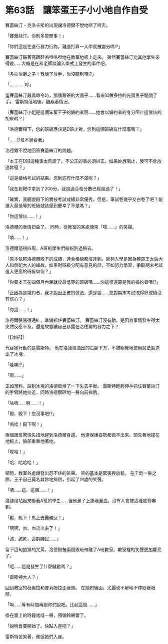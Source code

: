 # 第63話　讓笨蛋王子小小地自作自受

賽蕾絲汀・克洛卡斯的出現讓洛德爾不悅地咂了咂舌。

「賽蕾絲汀。你別多管閒事！」

「你們這是在進行暴力行為。難道打算一入學就被處分嗎!?」

賽蕾絲汀踩著高跟鞋咯噔咯噔地在教室地板上走來。
雖然賽蕾絲汀比其他學生來得晚……大概是在和老師談論入學式上發生的事件吧。

「多拉伯爵之子！我說了放手，你沒聽到嗎!?」

「…………哼」

當賽蕾絲汀嚴厲命令時，那個跟班的大個子……看來叫做多拉的光頭男子鬆開了手。
雷斯特落地後，觀察著情況。

（賽蕾絲汀小姐是這個笨蛋王子的婚約者啊……她會以婚約者的身分阻止這傢伙的胡來嗎？）

「洛德爾殿下，您的班級應該是D班才對。您到這個班級有什麼事嗎？」

「……D班不適合我」

洛德爾不悅地回答賽蕾絲汀的問題。

「本王在D班這種事太荒謬了。不公正的事必須糾正。如果妳想阻止，我可不會放過妳喔？」

「這是嚴格考試的結果。您到底有什麼不滿呢？」

「我在射靶中拿到了200分。我說過合格分數已經超過了！」

「確實，我聽說殿下的實技考試成績非常優秀。但是，筆試卷幾乎交白卷了吧？能進入最低等的班級就該感到慶幸了不是嗎？」

「你這傢伙……！」

洛德爾的表情扭曲了。
同時，從教室的某處傳來「噗……」的笑聲。

「嘖……！」

洛德爾怒視四周，A班的學生們紛紛別過臉去。

「原本依照洛德爾殿下的成績，連合格線都沒達到。能夠入學是因為體諒王太后大人和側妃大人的緣故。如果對班級分配有意見的話，不如努力學習，爭取期末考試進入更高的班級如何？」

「你要本王在四個月內屈就於最低等的班級嗎……你這樣還算是我的婚約者嗎!?」

「正因為是婚約者，我才說出正確的做法。還是說……您對期末考試取得好成績沒有信心？」

「你這……！」

洛德爾臉漲得通紅，準備抓住賽蕾絲汀。
賽蕾絲汀沒有動。是因為事情發生得太突然反應不及，還是故意讓自己暴露在洛德爾的暴力之下？

（【冰結】）

代替她行動的是雷斯特。
他在洛德爾踏出的右腳下方，不被察覺地使用魔法製造出了冰塊。

「哇噢!?」

「啊……」

正如預料，踩到冰塊的洛德爾滑了一下失去平衡。
雷斯特輕輕伸手抓住賽蕾絲汀的手臂將她拉近，同時洛德爾砰地一聲向前摔倒。

「咕嗚……啊……！」

「殿、殿下！您沒事吧!?」

「嗚哇！殿下啊！」

兩個跟班驚慌失措地趕到洛德爾身邊。
他連保護姿勢都做不出來，頭先著地撞在地板上，臉部重重地著地。

「噗哈！」

「哈、哈哈哈！」

頓時，教室各處爆發出忍不住的笑聲。
笑的基本是緊張與放鬆。
在千鈞一髮之際，王子自己莫名其妙地摔倒，引起了四處的笑聲。

「嘖……這、這個……！」

洛德爾站起來瞪著A班的學生……但他鼻子上掛著鼻血，沒有人會被這種威脅嚇到。

「殿、殿下！馬上去醫務室！」

「啊啊，血、血流出來了！」

「該、該死，這群賤民……」

留下這句狼狽的咒罵，洛德爾被兩個跟班帶離了A班教室。教室裡的笑聲更加響亮了。

「呃……這是發生了什麼騷動嗎？」

「雷斯特大人？」

回到教室的薇奧拉和普莉姆拉歪著頭。
在她們後面，尤麗也不解地不停眨著眼睛。

「啊……等有時間再跟你們說吧。比起這個……」

掛在牆上的時鐘喀噠一聲，預備鈴聲響了。

「說明會要開始了。快點入座吧？」

雷斯特苦笑著，催促她們入座。